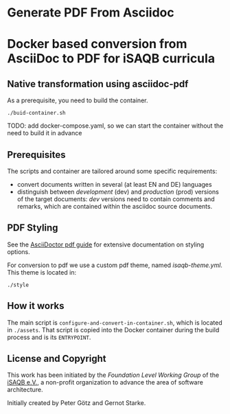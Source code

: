 # Generate PDF  From Asciidoc

# Docker based conversion from AsciiDoc to PDF for iSAQB curricula


## Native transformation using asciidoc-pdf

As a prerequisite, you need to build the container.

    ./buid-container.sh

TODO: add docker-compose.yaml, so we can start the container without the need to build it in advance




## Prerequisites

The scripts and container are tailored around some specific requirements:

* convert documents written in several (at least EN and DE) languages
* distinguish between _development_ (dev) and _production_ (prod) versions of the target documents: _dev_ versions need to contain comments and remarks, which are contained within the asciidoc source documents.


## PDF Styling
See the [AsciiDoctor pdf guide](https://github.com/asciidoctor/asciidoctor-pdf/blob/master/docs/theming-guide.adoc) for extensive documentation on styling options.

For conversion to pdf we use a custom pdf theme, named *isaqb-theme.yml*. This theme is located in:

    ./style

## How it works

The main script is `configure-and-convert-in-container.sh`, which is located in `./assets`. That script is copied into the Docker container during the build process and is its `ENTRYPOINT`.

## License and Copyright

This work has been initiated by the _Foundation Level Working Group_ of the [iSAQB e.V.](https://isaqb.org),
a non-profit organization to advance the area of software architecture.

Initially created by Peter Götz and Gernot Starke.

